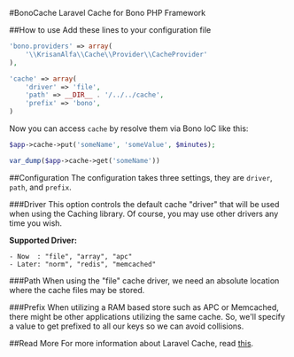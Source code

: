#BonoCache
Laravel Cache for Bono PHP Framework

##How to use
Add these lines to your configuration file
```php
'bono.providers' => array(
    '\\KrisanAlfa\\Cache\\Provider\\CacheProvider'
),

'cache' => array(
    'driver' => 'file',
    'path' => __DIR__ . '/../../cache',
    'prefix' => 'bono',
)
```

Now you can access `cache` by resolve them via Bono IoC like this:
```php
$app->cache->put('someName', 'someValue', $minutes);

var_dump($app->cache->get('someName'))
```
##Configuration
The configuration takes three settings, they are `driver`, `path`, and `prefix`.

###Driver
This option controls the default cache "driver" that will be used when using the Caching library. Of course, you may use other drivers any time you wish.

**Supported Driver:**
```
- Now  : "file", "array", "apc"
- Later: "norm", "redis", "memcached"
```

###Path
When using the "file" cache driver, we need an absolute location where the cache files may be stored.

###Prefix
When utilizing a RAM based store such as APC or Memcached, there might be other applications utilizing the same cache. So, we'll specify a value to get prefixed to all our keys so we can avoid collisions.

##Read More
For more information about Laravel Cache, read [this](http://laravel.com/api/4.1/Illuminate/Cache/Repository.html).
